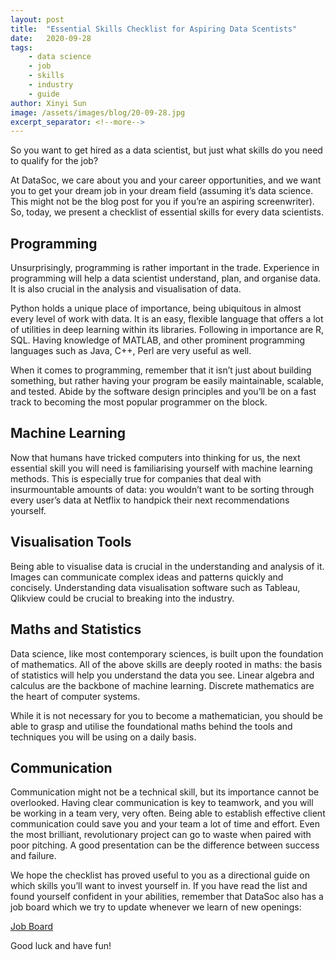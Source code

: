 ```yaml
---
layout: post
title:  "Essential Skills Checklist for Aspiring Data Scentists"
date:   2020-09-28
tags: 
    - data science
    - job
    - skills
    - industry
    - guide
author: Xinyi Sun
image: /assets/images/blog/20-09-28.jpg
excerpt_separator: <!--more-->
---
```


So you want to get hired as a data scientist, but just what skills do you need to qualify for the job? 

At DataSoc, we care about you and your career opportunities, and we want you to get your dream job in your dream field (assuming it’s data science. This might not be the blog post for you if you’re an aspiring screenwriter). So, today, we present a checklist of essential skills for every data scientists.

<!--more-->


## Programming

Unsurprisingly, programming is rather important in the trade. Experience in programming will help a data scientist understand, plan, and organise data. It is also crucial in the analysis and visualisation of data.

Python holds a unique place of importance, being ubiquitous in almost every level of work with data. It is an easy, flexible language that offers a lot of utilities in deep learning within its libraries. Following in importance are R, SQL. Having knowledge of MATLAB, and other prominent programming languages such as Java, C++, Perl are very useful as well.

When it comes to programming, remember that it isn’t just about building something, but rather having your program be easily maintainable, scalable, and tested. Abide by the software design principles and you’ll be on a fast track to becoming the most popular programmer on the block.


## Machine Learning

Now that humans have tricked computers into thinking for us, the next essential skill you will need is familiarising yourself with machine learning methods. This is especially true for companies that deal with insurmountable amounts of data: you wouldn’t want to be sorting through every user’s data at Netflix to handpick their next recommendations yourself.


## Visualisation Tools

Being able to visualise data is crucial in the understanding and analysis of it. Images can communicate complex ideas and patterns quickly and concisely. Understanding data visualisation software such as Tableau, Qlikview could be crucial to breaking into the industry.


## Maths and Statistics

Data science, like most contemporary sciences, is built upon the foundation of mathematics. All of the above skills are deeply rooted in maths: the basis of statistics will help you understand the data you see. Linear algebra and calculus are the backbone of machine learning. Discrete mathematics are the heart of computer systems. 

While it is not necessary for you to become a mathematician, you should be able to grasp and utilise the foundational maths behind the tools and techniques you will be using on a daily basis. 


## Communication
Communication might not be a technical skill, but its importance cannot be overlooked. Having clear communication is key to teamwork, and you will be working in a team very, very often. Being able to establish effective client communication could save you and your team a lot of time and effort. Even the most brilliant, revolutionary project can go to waste when paired with poor pitching. A good presentation can be the difference between success and failure. 


We hope the checklist has proved useful to you as a directional guide on which skills you’ll want to invest yourself in. If you have read the list and found yourself confident in your abilities, remember that DataSoc also has a job board which we try to update whenever we learn of new openings:

<a href="https://trello.com/b/iy42OQH1/datasoc-opportunities-board-2020">Job Board</a>

Good luck and have fun!
